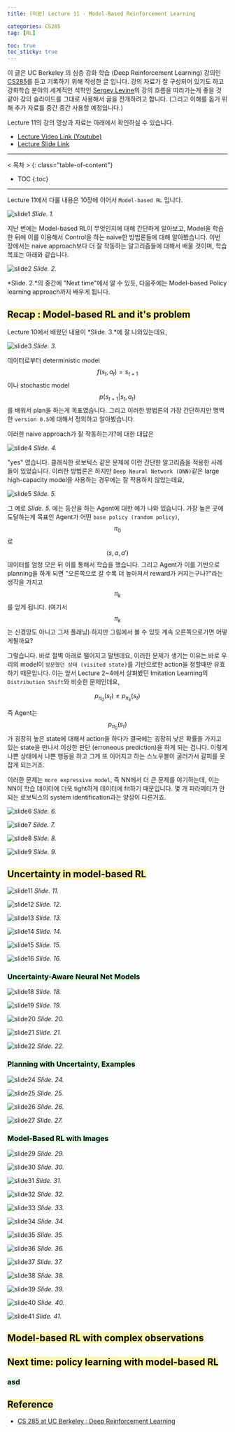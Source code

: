 ```yaml
---
title: (미완) Lecture 11 - Model-Based Reinforcement Learning

categories: CS285
tag: [RL]

toc: true
toc_sticky: true
---
```


이 글은 UC Berkeley 의 심층 강화 학습 (Deep Reinforcement Learning) 강의인 [CS285](http://rail.eecs.berkeley.edu/deeprlcourse/)를 듣고 기록하기 위해 작성한 글 입니다. 
강의 자료가 잘 구성되어 있기도 하고 강화학습 분야의 세계적인 석학인 [Sergey Levine](http://people.eecs.berkeley.edu/~svlevine/)의 강의 흐름을 따라가는게 좋을 것 같아 강의 슬라이드를 그대로 사용해서 글을 전개하려고 합니다. (그리고 이해를 돕기 위해 추가 자료를 중간 중간 사용할 예정입니다.)


Lecture 11의 강의 영상과 자료는 아래에서 확인하실 수 있습니다. 
- [Lecture Video Link (Youtube)](https://www.youtube.com/watch?v=LkTmiylbHYk&list=PL_iWQOsE6TfURIIhCrlt-wj9ByIVpbfGc&index=47)
- [Lecture Slide Link](http://rail.eecs.berkeley.edu/deeprlcourse/static/slides/lec-11.pdf)


---
< 목차 >
{: class="table-of-content"}
* TOC
{:toc}
---

Lecture 11에서 다룰 내용은 10장에 이어서 `Model-based RL` 입니다.

![slide1](/assets/images/CS285/lec-11/slide1.png)
*Slide. 1.*

지난 번에는 Model-based RL이 무엇인지에 대해 간단하게 알아보고, Model을 학습한 뒤에 이를 이용해서 Control을 하는 naive한 방법론들에 대해 알아봤습니다.
이번 장에서는 naive approach보다 더 잘 작동하는 알고리즘들에 대해서 배울 것이며, 학습 목표는 아래와 같습니다.

![slide2](/assets/images/CS285/lec-11/slide2.png)
*Slide. 2.*

*Slide. 2.*의 중간에 "Next time"에서 알 수 있듯, 다음주에는 Model-based Policy learning approach까지 배우게 됩니다. 


## <mark style='background-color: #fff5b1'> Recap : Model-based RL and it's problem</mark>

Lecture 10에서 배웠던 내용이 *Slide. 3.*에 잘 나와있는데요,

![slide3](/assets/images/CS285/lec-11/slide3.png)
*Slide. 3.*

데이터로부터 deterministic model $$f(s_t,a_t)=s_{t+1}$$이나 stochastic model $$p(s_{t+1} \vert s_t,a_t)$$를 배워서 plan을 하는게 목표였습니다.
그리고 이러한 방법론의 가장 간단하지만 명백한 `version 0.5`에 대해서 정의하고 알아봤습니다.


이러한 naive approach가 잘 작동하는가?에 대한 대답은

![slide4](/assets/images/CS285/lec-11/slide4.png)
*Slide. 4.*

"yes" 였습니다. 
클래식한 로보틱스 같은 문제에 이런 간단한 알고리즘을 적용한 사례들이 있었습니다.
이러한 방법론은 하지만 `Deep Neural Network (DNN)`같은 large high-capacity model을 사용하는 경우에는 잘 작용하지 않았는데요,

![slide5](/assets/images/CS285/lec-11/slide5.png)
*Slide. 5.*

그 예로 *Slide. 5.* 에는 등산을 하는 Agent에 대한 예가 나와 있습니다.
가장 높은 곳에 도달하는게 목표인 Agent가 어떤 `base policy (random policy)`, $$\pi_0$$로 $$(s,a,a')$$ 데이터를 엄청 모은 뒤 이를 통해서 학습을 했습니다.
그리고 Agent가 이를 기반으로 planning을 하게 되면 "오른쪽으로 갈 수록 더 높아져서 reward가 커지는구나?"라는 생각을 가지고 $$\pi_k$$를 얻게 됩니다. (여기서 $$\pi_k$$는 신경망도 아니고 그저 플래닝)
하지만 그림에서 볼 수 있듯 계속 오른쪽으로가면 어떻게될까요? 

그렇습니다. 바로 절벽 아래로 떨어지고 말텐데요, 이러한  문제가 생기는 이유는 바로 우리의 model이 `방문했던 상태 (visited state)`를 기반으로한 action을 정할때만 유효하기 때문입니다.
이는 앞서 Lecture 2~4에서 살펴봤던 Imitation Learning의 `Distribution Shift`와 비슷한 문제인데요,

$$
p_{\pi_0}(s_t) \neq p_{\pi_k}(s_t)
$$ 

즉 Agent는 $$p_{\pi_0}(s_t)$$가 굉장히 높은 state에 대해서 action을 하다가 결국에는 굉장히 낮은 확률을 가지고 있는 state을 만나서 이상한 판단 (erroneous prediction)을 하게 되는 겁니다.
이렇게 나쁜 상태에서 나쁜 행동을 하고 그게 또 이어지고 하는 스노우볼이 굴러가서 갈피를 못잡게 되는거죠.


이러한 문제는 `more expressive model`, 즉 NN에서 더 큰 문제를 야기하는데, 이는 NN이 학습 데이터에 더욱 tight하게 데이터에 fit하기 때문입니다.
몇 개 파라메터가 안되는 로보틱스의 system identification과는 양상이 다른거죠.

![slide6](/assets/images/CS285/lec-11/slide6.png)
*Slide. 6.*

![slide7](/assets/images/CS285/lec-11/slide7.png)
*Slide. 7.*

![slide8](/assets/images/CS285/lec-11/slide8.png)
*Slide. 8.*

![slide9](/assets/images/CS285/lec-11/slide9.png)
*Slide. 9.*



## <mark style='background-color: #fff5b1'> Uncertainty in model-based RL  </mark>

![slide11](/assets/images/CS285/lec-11/slide11.png)
*Slide. 11.*

![slide12](/assets/images/CS285/lec-11/slide12.png)
*Slide. 12.*

![slide13](/assets/images/CS285/lec-11/slide13.png)
*Slide. 13.*

![slide14](/assets/images/CS285/lec-11/slide14.png)
*Slide. 14.*

![slide15](/assets/images/CS285/lec-11/slide15.png)
*Slide. 15.*

![slide16](/assets/images/CS285/lec-11/slide16.png)
*Slide. 16.*



### <mark style='background-color: #dcffe4'> Uncertainty-Aware Neural Net Models </mark>

![slide18](/assets/images/CS285/lec-11/slide18.png)
*Slide. 18.*

![slide19](/assets/images/CS285/lec-11/slide19.png)
*Slide. 19.*

![slide20](/assets/images/CS285/lec-11/slide20.png)
*Slide. 20.*

![slide21](/assets/images/CS285/lec-11/slide21.png)
*Slide. 21.*

![slide22](/assets/images/CS285/lec-11/slide22.png)
*Slide. 22.*


### <mark style='background-color: #dcffe4'> Planning with Uncertainty, Examples </mark>

![slide24](/assets/images/CS285/lec-11/slide24.png)
*Slide. 24.*

![slide25](/assets/images/CS285/lec-11/slide25.png)
*Slide. 25.*

![slide26](/assets/images/CS285/lec-11/slide26.png)
*Slide. 26.*

![slide27](/assets/images/CS285/lec-11/slide27.png)
*Slide. 27.*


### <mark style='background-color: #dcffe4'> Model-Based RL with Images </mark>

![slide29](/assets/images/CS285/lec-11/slide29.png)
*Slide. 29.*

![slide30](/assets/images/CS285/lec-11/slide30.png)
*Slide. 30.*

![slide31](/assets/images/CS285/lec-11/slide31.png)
*Slide. 31.*

![slide32](/assets/images/CS285/lec-11/slide32.png)
*Slide. 32.*

![slide33](/assets/images/CS285/lec-11/slide33.png)
*Slide. 33.*

![slide34](/assets/images/CS285/lec-11/slide34.png)
*Slide. 34.*

![slide35](/assets/images/CS285/lec-11/slide35.png)
*Slide. 35.*

![slide36](/assets/images/CS285/lec-11/slide36.png)
*Slide. 36.*

![slide37](/assets/images/CS285/lec-11/slide37.png)
*Slide. 37.*

![slide38](/assets/images/CS285/lec-11/slide38.png)
*Slide. 38.*

![slide39](/assets/images/CS285/lec-11/slide39.png)
*Slide. 39.*

![slide40](/assets/images/CS285/lec-11/slide40.png)
*Slide. 40.*

![slide41](/assets/images/CS285/lec-11/slide41.png)
*Slide. 41.*



## <mark style='background-color: #fff5b1'> Model-based RL with complex observations  </mark>



## <mark style='background-color: #fff5b1'> Next time: policy learning with model-based RL  </mark>





### <mark style='background-color: #dcffe4'> asd </mark>

## <mark style='background-color: #fff5b1'> Reference </mark>

- [CS 285 at UC Berkeley : Deep Reinforcement Learning](http://rail.eecs.berkeley.edu/deeprlcourse/)








